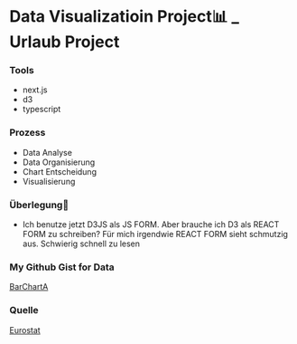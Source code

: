 # Data Visualizatioin Project📊 _ Urlaub Project

### Tools
- next.js
- d3
- typescript

### Prozess
- Data Analyse
- Data Organisierung
- Chart Entscheidung
- Visualisierung

### Überlegung🥸
- Ich benutze jetzt D3JS als JS FORM. Aber brauche ich D3 als REACT FORM zu schreiben? Für mich irgendwie REACT FORM sieht schmutzig aus. Schwierig schnell zu lesen

### My Github Gist for Data
[BarChartA](https://gist.githubusercontent.com/DainPark-web/10dd0a710d0c446ae1a0bbad265cbed6/raw/barChartA.csv)

### Quelle
[Eurostat](https://ec.europa.eu/eurostat/databrowser/view/EARN_SES18_47__custom_1609488/bookmark/table?lang=de&bookmarkId=e747e06d-6711-41aa-81c4-a932d8da02f4)